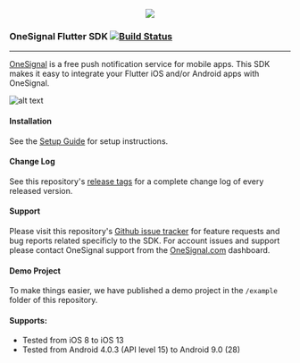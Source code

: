<p align="center">
  <img src="https://onesignal.com/assets/common/logo_onesignal_color.png"/>
</p>

### OneSignal Flutter SDK [![Build Status](https://travis-ci.org/OneSignal/OneSignal-Flutter-SDK.svg?branch=master)](https://travis-ci.org/OneSignal/OneSignal-Flutter-SDK)

---

[OneSignal](https://onesignal.com/) is a free push notification service for mobile apps. This SDK makes it easy to integrate your Flutter iOS and/or Android apps with OneSignal.

![alt text](https://onesignal.com/images/android_and_ios_notification_image.gif)

#### Installation
See the [Setup Guide](https://documentation.onesignal.com/docs/flutter-sdk-setup) for setup instructions.

#### Change Log
See this repository's [release tags](https://github.com/onesignal/onesignal-flutter-sdk/releases) for a complete change log of every released version.

#### Support
Please visit this repository's [Github issue tracker](https://github.com/onesignal/onesignal-flutter-sdk/issues) for feature requests and bug reports related specificly to the SDK.
For account issues and support please contact OneSignal support from the [OneSignal.com](https://onesignal.com) dashboard.

#### Demo Project
To make things easier, we have published a demo project in the `/example` folder of this repository.

#### Supports: 
* Tested from iOS 8 to iOS 13
* Tested from Android 4.0.3 (API level 15) to Android 9.0 (28)